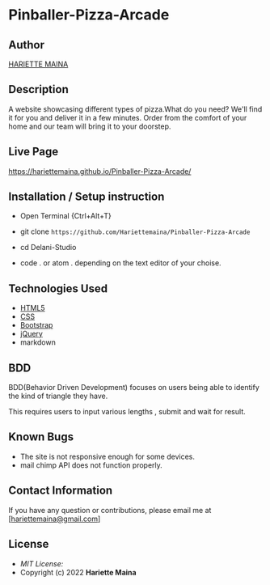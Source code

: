 # Pinballer-Pizza-Arcade

## Author

[HARIETTE MAINA](https://github.com/Hariettemaina)

## Description

A website showcasing different types of pizza.What do you need? We'll find it for you and deliver it in a few minutes. Order from the comfort of your home and our team will bring it to your doorstep.


## Live Page 
https://hariettemaina.github.io/Pinballer-Pizza-Arcade/


## Installation / Setup instruction
* Open Terminal {Ctrl+Alt+T}

* git clone ```https://github.com/Hariettemaina/Pinballer-Pizza-Arcade```

* cd Delani-Studio

* code . or atom . depending on the text editor of your choise.

## Technologies Used

* [HTML5](https://github.com/topics/html5)
* [CSS](https://github.com/topics/css3)
* [Bootstrap](https://github.com/topics/bootstrap)
* [jQuery](https://github.com/topics/javascript)
* markdown


## BDD
BDD(Behavior Driven Development) focuses on users being able to identify the kind of triangle they have.

This requires users to input various lengths , submit and wait for result.

## Known Bugs
* The site is not responsive enough for some devices. 
* mail chimp API does not function properly.

## Contact Information 

If you have any question or contributions, please email me at [hariettemaina@gmail.com]

## License
* *MIT License:*
* Copyright (c) 2022 **Hariette Maina**

